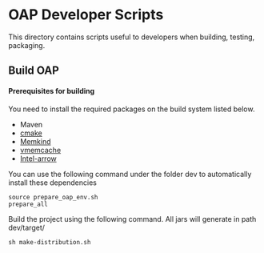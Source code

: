 # OAP Developer Scripts
This directory contains scripts useful to developers when building, testing, packaging.

## Build OAP

#### Prerequisites for building
You need to install the required packages on the build system listed below.
- Maven
- [cmake](https://help.directadmin.com/item.php?id=494)
- [Memkind](https://github.com/memkind/memkind)
- [vmemcache](https://github.com/pmem/vmemcache)
- [Intel-arrow](https://github.com/Intel-bigdata/arrow/tree/oap-master)

You can use the following command  under the folder dev to automatically install these dependencies

```$xslt
source prepare_oap_env.sh
prepare_all
```

Build the project using the following command. All jars will generate in path dev/target/
```
sh make-distribution.sh
```